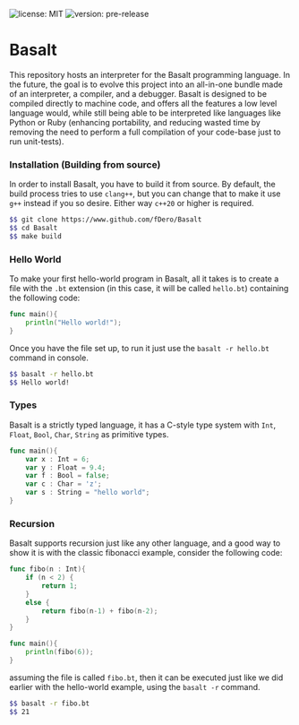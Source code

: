 ![license: MIT](https://img.shields.io/badge/license-MIT-blue)
![version: pre-release](https://img.shields.io/badge/version-pre--release-red)

# Basalt
This repository hosts an interpreter for the Basalt programming language. In the future, 
the goal is to evolve this project into an all-in-one bundle made of an interpreter, a compiler, and a debugger.
Basalt is designed to be compiled directly to machine code, and offers all the features a low level language would, 
while still being able to be interpreted like languages like Python or Ruby (enhancing portability, 
and reducing wasted time by removing the need to perform a full compilation of your code-base just to run unit-tests).

### Installation (Building from source)
In order to install Basalt, you have to build it from source. By default, the build process tries to use `clang++`, 
but you can change that to make it use `g++` instead if you so desire. Either way `c++20` or higher is required.
```bash
$$ git clone https://www.github.com/fDero/Basalt
$$ cd Basalt
$$ make build
```

### Hello World
To make your first hello-world program in Basalt, all it takes is to create a file with the `.bt` extension 
(in this case, it will be called `hello.bt`) containing the following code:
```go
func main(){
    println("Hello world!");
}
```

Once you have the file set up, to run it just use the `basalt -r hello.bt` command in console.
```bash
$$ basalt -r hello.bt
$$ Hello world!
```

### Types
Basalt is a strictly typed language, it has a C-style type system with 
`Int`, `Float`, `Bool`, `Char`, `String` as primitive types. 
```go
func main(){
    var x : Int = 6;
    var y : Float = 9.4;
    var f : Bool = false;
    var c : Char = 'z';
    var s : String = "hello world";
}
```

### Recursion
Basalt supports recursion just like any other language, and a good way to show it is with the classic 
fibonacci example, consider the following code:
```go
func fibo(n : Int){
    if (n < 2) {
        return 1;
    }
    else {
        return fibo(n-1) + fibo(n-2);
    }
}

func main(){
    println(fibo(6));
}
```
assuming the file is called `fibo.bt`, then it can be executed just like we did earlier with the hello-world example, 
using the `basalt -r` command.
```bash
$$ basalt -r fibo.bt
$$ 21
```

